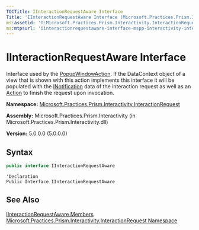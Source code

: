 ```yaml
---
TOCTitle: IInteractionRequestAware Interface
Title: 'IInteractionRequestAware Interface (Microsoft.Practices.Prism.Interactivity.InteractionRequest)'
ms:assetid: 'T:Microsoft.Practices.Prism.Interactivity.InteractionRequest.IInteractionRequestAware'
ms:mtpsurl: 'iinteractionrequestaware-interface-mspp-interactivity-interactionrequest.md'
---
```

# IInteractionRequestAware Interface

Interface used by the [PopupWindowAction](/patterns-practices/reference/popupwindowaction-class-mspp-interactivity). If the DataContext object of a view that is shown with this action implements this interface it will be populated with the [INotification](/patterns-practices/reference/inotification-interface-mspp-interactivity-interactionrequest) data of the interaction request as well as an [Action](http://msdn.microsoft.com/en-us/library/bb534741) to finish the request upon invocation. 

**Namespace:** [Microsoft.Practices.Prism.Interactivity.InteractionRequest](/patterns-practices/reference/mspp-interactivity-interactionrequest-namespace)

**Assembly:** Microsoft.Practices.Prism.Interactivity (in Microsoft.Practices.Prism.Interactivity.dll)

**Version:** 5.0.0.0 (5.0.0.0)

## Syntax

```C#
public interface IInteractionRequestAware
```

```VB
'Declaration
Public Interface IInteractionRequestAware
```

## See Also
[IInteractionRequestAware Members](/patterns-practices/reference/iinteractionrequestaware-members-mspp-interactivity-interactionrequest)<br/>
[Microsoft.Practices.Prism.Interactivity.InteractionRequest Namespace](/patterns-practices/reference/mspp-interactivity-interactionrequest-namespace)<br/>
